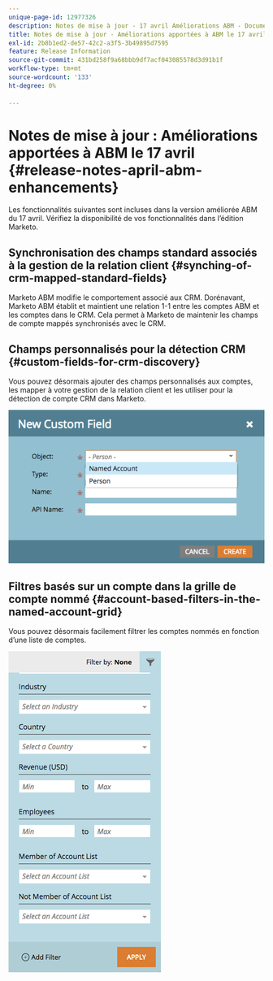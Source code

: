 ```yaml
---
unique-page-id: 12977326
description: Notes de mise à jour - 17 avril Améliorations ABM - Documentation Marketo - Documentation du produit
title: Notes de mise à jour - Améliorations apportées à ABM le 17 avril
exl-id: 2b8b1ed2-de57-42c2-a3f5-3b49895d7595
feature: Release Information
source-git-commit: 431bd258f9a68bbb9df7acf043085578d3d91b1f
workflow-type: tm+mt
source-wordcount: '133'
ht-degree: 0%

---
```


# Notes de mise à jour : Améliorations apportées à ABM le 17 avril {#release-notes-april-abm-enhancements}

Les fonctionnalités suivantes sont incluses dans la version améliorée ABM du 17 avril. Vérifiez la disponibilité de vos fonctionnalités dans l’édition Marketo.

## Synchronisation des champs standard associés à la gestion de la relation client {#synching-of-crm-mapped-standard-fields}

Marketo ABM modifie le comportement associé aux CRM. Dorénavant, Marketo ABM établit et maintient une relation 1-1 entre les comptes ABM et les comptes dans le CRM. Cela permet à Marketo de maintenir les champs de compte mappés synchronisés avec le CRM.

## Champs personnalisés pour la détection CRM {#custom-fields-for-crm-discovery}

Vous pouvez désormais ajouter des champs personnalisés aux comptes, les mapper à votre gestion de la relation client et les utiliser pour la détection de compte CRM dans Marketo.

![](assets/new-custom-field.png)

## Filtres basés sur un compte dans la grille de compte nommé {#account-based-filters-in-the-named-account-grid}

Vous pouvez désormais facilement filtrer les comptes nommés en fonction d’une liste de comptes.

![](assets/named-account-filters.png)
